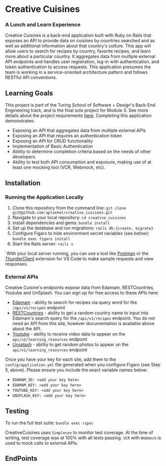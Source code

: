 <h1>Creative Cuisines</h1>
<h3>A Lunch and Learn Experience</h3>

Creative Cuisines is a back-end application built with Ruby on Rails that exposes an API to provide data on cuisines by countries searched and as well as additional information about that country's culture. This app will allow users to search for recipes by country, favorite recipes, and learn more about a particular country. It aggregates data from multiple external API endpoints and handles user registration, log-in with authentication, and token authentication to access requests. This application presumes the team is working in a service-oriented architecture pattern and follows RESTful API conventions.

<h2>Learning Goals</h2>
This project is part of the Turing School of Software + Design's Back-End Engineering track, and is the final solo project for Module 3. See more details about the project requirements <a href= "https://backend.turing.edu/module3/projects/lunch_and_learn/index">here</a>. Completing this application demonstrates:

- Exposing an API that aggregates data from multiple external APIs
- Exposing an API that requires an authentication token
- Exposing an API for CRUD functionality
- Implementation of Basic Authentication
- Ability to determine completion criteria based on the needs of other developers
- Ability to test both API consumption and exposure, making use of at least one mocking tool (VCR, Webmock, etc).

<h2>Installation</h2>
<h3>Running the Application Locally</h3>

1. Clone this repository from the command line: `git clone git@github.com:aplasket/creative_cuisines.git`
1. Navigate to your local repository: `cd creative_cuisines`
1. Install dependencies and gems: `bundle install`
1. Set up the database and run migrations: `rails db:{create, migrate}`
1. Configure Figaro to hide environment secret variables (see below): `bundle exec figaro install`
1. Start the Rails server: `rails s`

`With your local server running, you can use a tool like [Postman](https://www.postman.com/) or the [ThunderClient](https://marketplace.visualstudio.com/items?itemName=rangav.vscode-thunder-client) extension for VS Code to make sample requests and view responses.

<h3>External APIs</h3>
Creative Cuisine's endpoints expose data from Edamam, RESTCountries, Youtube and UnSplash. You can sign up for free access to these APIs here:

  - [Edamam](https://developer.edamam.com/edamam-recipe-api) - ability to search for recipes via query word for the `/api/v1/recipes` endpoint
  - [RESTCountries](https://restcountries.com/#api-endpoints-v3-all) - ability to get a random country name to input into Edamam's search query for the `/api/v1/recipes` endpoint. You do not need an API from this site, however documentation is available above about the API.
  - [Youtube](https://developers.google.com/youtube/v3/getting-started) - ability to receive video data to appear on the `api/v1/learning_resources` endpoint
  - [Unsplash](https://unsplash.com/) - ability to get random photos to appear on the `api/v1/learning_resources` endpoint

Once you have your key for each site, add them to the `config/application.yml` file generated when you configure Figaro (see Step 5, above). Please ensure you include the exact variable names below:

 - `EDAMAM_ID: <add your key here>`
 - `EDAMAM_KEY: <add your key here>`
 - `YOUTUBE_KEY: <add your key here>`
 - `UNSPLASH_KEY: <add your key here>`

<h2>Testing</h2>

To run the full test suite: `bundle exec rspec`

CreativeCuisines uses `Simplecov` to monitor test coverage. At the time of writing, test coverage was at 100% with all tests passing. `VCR` with `Webmock` is used to mock calls to external APIs.

<h2>EndPoints</h2>